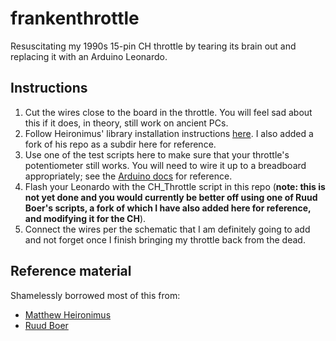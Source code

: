 # frankenthrottle
Resuscitating my 1990s 15-pin CH throttle by tearing its brain out and replacing it with an Arduino Leonardo.

## Instructions
1. Cut the wires close to the board in the throttle. You will feel sad about this if it does, in theory, still work on ancient PCs.
2. Follow Heironimus' library installation instructions [here](https://github.com/MHeironimus/ArduinoJoystickLibrary). I also added a fork of his repo as a subdir here for reference.
3. Use one of the test scripts here to make sure that your throttle's potentiometer still works. You will need to wire it up to a breadboard appropriately; see the [Arduino docs](https://www.arduino.cc/en/tutorial/potentiometer) for reference.
4. Flash your Leonardo with the CH_Throttle script in this repo (**note: this is not yet done and you would currently be better off using one of Ruud Boer's scripts, a fork of which I have also added here for reference, and modifying it for the CH**).
5. Connect the wires per the schematic that I am definitely going to add and not forget once I finish bringing my throttle back from the dead.

## Reference material
Shamelessly borrowed most of this from:
* [Matthew Heironimus](https://www.instructables.com/Arduino-LeonardoMicro-as-Game-ControllerJoystick/)
* [Ruud Boer](https://rudysmodelrailway.wordpress.com/2018/07/09/a-super-smooth-joystick-and-throttle-part-3-wiring-and-software-with-download/)
